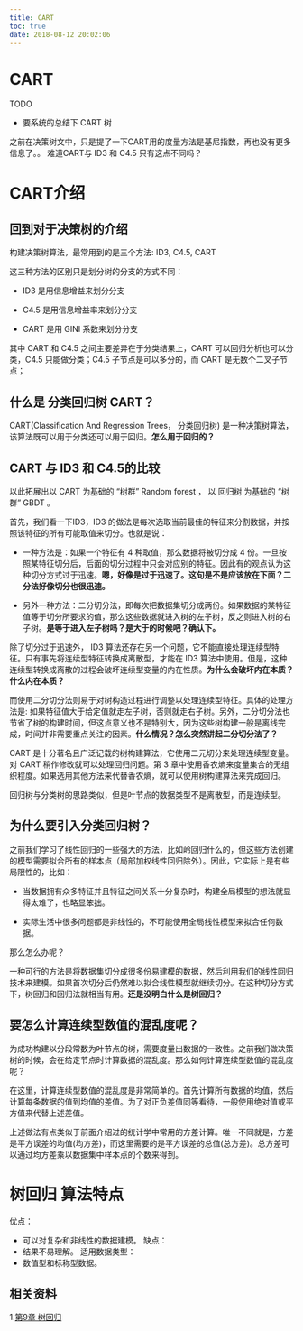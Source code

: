 ```yaml
---
title: CART
toc: true
date: 2018-08-12 20:02:06
---
```

# CART



TODO

* 要系统的总结下 CART 树

之前在决策树文中，只是提了一下CART用的度量方法是基尼指数，再也没有更多信息了。。
难道CART与 ID3 和 C4.5 只有这点不同吗？


# CART介绍




## 回到对于决策树的介绍


构建决策树算法，最常用到的是三个方法: ID3, C4.5, CART

这三种方法的区别只是划分树的分支的方式不同：




  * ID3 是用信息增益来划分分支


  * C4.5 是用信息增益率来划分分支


  * CART 是用 GINI 系数来划分分支


其中 CART 和 C4.5 之间主要差异在于分类结果上，CART 可以回归分析也可以分类，C4.5 只能做分类；C4.5 子节点是可以多分的，而 CART 是无数个二叉子节点；


## 什么是 分类回归树 CART？


CART(Classification And Regression Trees， 分类回归树) 是一种决策树算法，该算法既可以用于分类还可以用于回归。**怎么用于回归的？**


## CART 与 ID3 和 C4.5的比较




以此拓展出以 CART 为基础的 “树群” Random forest ， 以 回归树 为基础的 “树群” GBDT 。

首先，我们看一下ID3，ID3 的做法是每次选取当前最佳的特征来分割数据，并按照该特征的所有可能取值来切分。也就是说：




  * 一种方法是：如果一个特征有 4 种取值，那么数据将被切分成 4 份。一旦按照某特征切分后，后面的切分过程中只会对应别的特征。因此有的观点认为这种切分方式过于迅速。**嗯，好像是过于迅速了。这句是不是应该放在下面？二分法好像切分也很迅速。**


  * 另外一种方法：二分切分法，即每次把数据集切分成两份。如果数据的某特征值等于切分所要求的值，那么这些数据就进入树的左子树，反之则进入树的右子树。**是等于进入左子树吗？是大于的时候吧？确认下。**


除了切分过于迅速外， ID3 算法还存在另一个问题，它不能直接处理连续型特征。只有事先将连续型特征转换成离散型，才能在 ID3 算法中使用。但是，这种连续型转换成离散的过程会破坏连续型变量的内在性质。**为什么会破坏内在本质？什么内在本质？**

而使用二分切分法则易于对树构造过程进行调整以处理连续型特征。具体的处理方法是: 如果特征值大于给定值就走左子树，否则就走右子树。另外，二分切分法也节省了树的构建时间，但这点意义也不是特别大，因为这些树构建一般是离线完成，时间并非需要重点关注的因素。**什么情况？怎么突然讲起二分切分法了？**

CART 是十分著名且广泛记载的树构建算法，它使用二元切分来处理连续型变量。对 CART 稍作修改就可以处理回归问题。第 3 章中使用香农熵来度量集合的无组织程度。如果选用其他方法来代替香农熵，就可以使用树构建算法来完成回归。

回归树与分类树的思路类似，但是叶节点的数据类型不是离散型，而是连续型。


## 为什么要引入分类回归树？


之前我们学习了线性回归的一些强大的方法，比如岭回归什么的，但这些方法创建的模型需要拟合所有的样本点（局部加权线性回归除外）。因此，它实际上是有些局限性的，比如：




  * 当数据拥有众多特征并且特征之间关系十分复杂时，构建全局模型的想法就显得太难了，也略显笨拙。


  * 实际生活中很多问题都是非线性的，不可能使用全局线性模型来拟合任何数据。


那么怎么办呢？

一种可行的方法是将数据集切分成很多份易建模的数据，然后利用我们的线性回归技术来建模。如果首次切分后仍然难以拟合线性模型就继续切分。在这种切分方式下，树回归和回归法就相当有用。**还是没明白什么是树回归？**


## 要怎么计算连续型数值的混乱度呢？


为成功构建以分段常数为叶节点的树，需要度量出数据的一致性。之前我们做决策树的时候，会在给定节点时计算数据的混乱度。那么如何计算连续型数值的混乱度呢？

在这里，计算连续型数值的混乱度是非常简单的。首先计算所有数据的均值，然后计算每条数据的值到均值的差值。为了对正负差值同等看待，一般使用绝对值或平方值来代替上述差值。

上述做法有点类似于前面介绍过的统计学中常用的方差计算。唯一不同就是，方差是平方误差的均值(均方差)，而这里需要的是平方误差的总值(总方差)。总方差可以通过均方差乘以数据集中样本点的个数来得到。




# 树回归 算法特点

优点：
  * 可以对复杂和非线性的数据建模。
缺点：
  * 结果不易理解。
适用数据类型：
  * 数值型和标称型数据。





## 相关资料

1.[第9章 树回归](http://ml.apachecn.org/mlia/tree-regress/)
